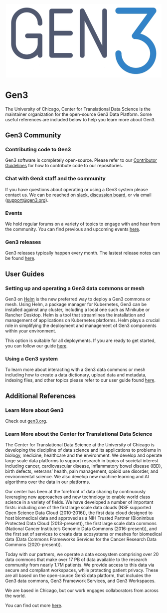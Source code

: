 <p align="center">
<img src="Gen3_Logo-01_blue_no_commons.png" alt="Gen3 logo" width="500" style="display: block; margin: auto; "/>
</p>

# Gen3

The University of Chicago, Center for Translational Data Science is the maintainer organization for the open-source Gen3 Data Platform.  Some useful references are included below to help you learn more about Gen3.

## Gen3 Community

### Contributing code to Gen3

Gen3 software is completely open-source.  Please refer to our [Contributor Guidelines](https://uc-cdis.github.io/gen3-docs/docs/Contributor%20Guidelines/) for how to contribute code to our repositories.

### Chat with Gen3 staff and the community

If you have questions about operating or using a Gen3 system please contact us.  We can be reached on [slack](https://docs.google.com/forms/d/e/1FAIpQLSczyhhOXeCK9FdVtpQpelOHYnRj1EAq1rwwnm9q6cPAe5a7ug/viewform), [discussion board](https://forums.gen3.org/), or via email (support@gen3.org).

### Events

We hold regular forums on a variety of topics to engage with and hear from the community.  You can find previous and upcoming events [here](https://gen3.org/community/events/).

### Gen3 releases

Gen3 releases typically happen every month.  The lastest release notes can be found [here](https://github.com/uc-cdis/cdis-manifest/tree/master/releases).

## User Guides

### Setting up and operating a Gen3 data commons or mesh

Gen3 on [Helm](https://github.com/uc-cdis/gen3-helm) is the new preferred way to deploy a Gen3 commons or mesh. Using Helm, a package manager for Kubernetes, Gen3 can be installed against any cluster, including a local one such as Minikube or Rancher Desktop. Helm is a tool that streamlines the installation and management of applications on Kubernetes platforms. Helm plays a crucial role in simplifying the deployment and management of Gen3 components within your environment.

This option is suitable for all deployments. If you are ready to get started, you can follow our guide [here](https://docs.gen3.org/docs/quickstart).

### Using a Gen3 system

To learn more about interacting with a Gen3 data commons or mesh including how to create a data dictionary, upload data and metadata, indexing files, and other topics please refer to our user guide found [here](https://gen3.org/resources/user/).

## Additional References

### Learn More about Gen3

Check out [gen3.org](https://gen3.org/).

### Learn More about the Center for Translational Data Science

The Center for Translational Data Science at the University of Chicago is developing the discipline of data science and its applications to problems in biology, medicine, healthcare and the environment. We develop and operate large scale data platforms to support research in topics of societal interest including cancer, cardiovascular disease, inflammatory bowel disease (IBD), birth defects, veterans’ health, pain management, opioid use disorder, and environmental science. We also develop new machine learning and AI algorithms over the data in our platforms.

Our center has been at the forefront of data sharing by continuously leveraging new approaches and new technology to enable world class science in a variety of fields. We have developed a number of important firsts: including one of the first large scale data clouds (NSF supported Open Science Data Cloud (2010-2016)), the first data cloud designed to host biomedical data and approved as a NIH Trusted Partner (Bionimbus Protected Data Cloud (2013-present)), the first large scale data commons (National Cancer Institute’s Genomic Data Commons (2016-present)), and the first set of services to create data ecosystems or meshes for biomedical data (Data Commons Frameworks Services for the Cancer Research Data Commons (2020-present)).

Today with our partners, we operate a data ecosystem comprising over 20 data commons that make over 17 PB of data available to the research community from nearly 1.7M patients. We provide access to this data via secure and compliant workspaces, while protecting patient privacy. These are all based on the open-source Gen3 data platform, that includes the Gen3 data commons, Gen3 Framework Services, and Gen3 Workspaces.

We are based in Chicago, but our work engages collaborators from across the world.

You can find out more [here](https://ctds.uchicago.edu/).
